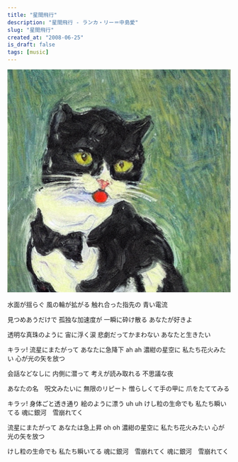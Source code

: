 ```yaml
---
title: "星間飛行"
description: "星間飛行 - ランカ・リー＝中島愛"
slug: "星間飛行"
created_at: "2008-06-25"
is_draft: false
tags: [music]
---
```


![alt text](/public/hero-cat.png)

水面が揺らぐ
風の輪が拡がる
触れ合った指先の
青い電流

見つめあうだけで
孤独な加速度が
一瞬に砕け散る
あなたが好きよ

透明な真珠のように
宙に浮く涙
悲劇だってかまわない
あなたと生きたい

キラッ!
流星にまたがって
あなたに急降下 ah ah
濃紺の星空に
私たち花火みたい
心が光の矢を放つ

会話などなしに
内側に潜って
考えが読み取れる
不思議な夜

あなたの名　呪文みたいに
無限のリピート
憎らしくて手の甲に
爪をたててみる

キラッ!
身体ごと透き通り
絵のように漂う uh uh
けし粒の生命でも
私たち瞬いてる
魂に銀河　雪崩れてく

流星にまたがって
あなたは急上昇 oh oh
濃紺の星空に
私たち花火みたい
心が光の矢を放つ

けし粒の生命でも
私たち瞬いてる
魂に銀河　雪崩れてく
魂に銀河　雪崩れてく
